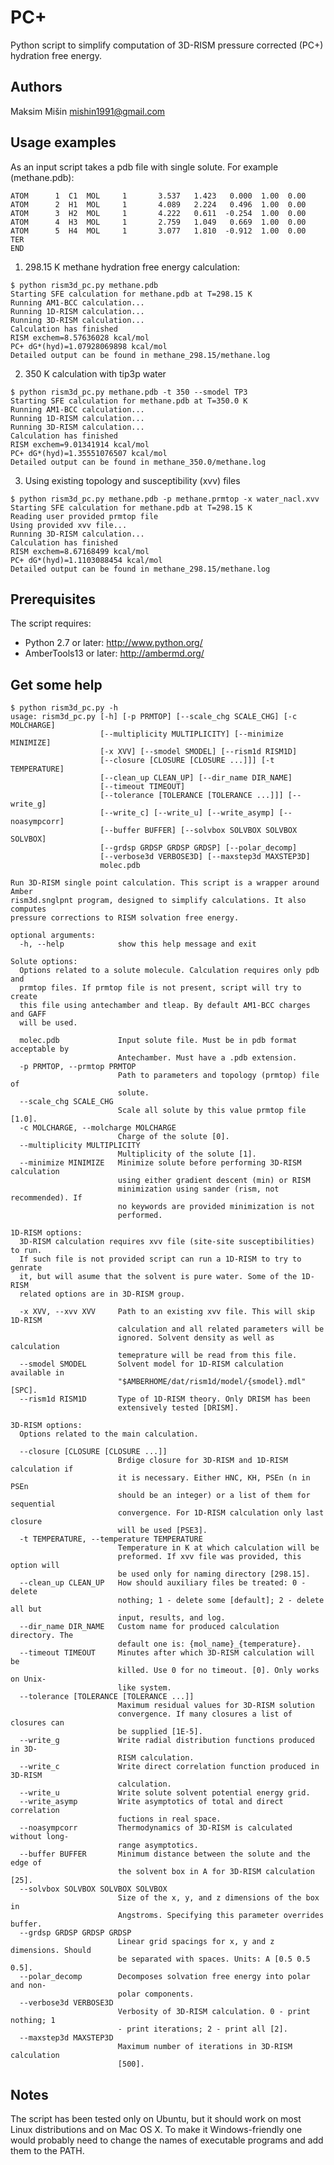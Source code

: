 PC+
===

Python script to simplify computation of 3D-RISM pressure corrected (PC+) hydration free energy.

Authors
-------
Maksim Mišin <mishin1991@gmail.com>

Usage examples
--------------

As an input script takes a pdb file with single solute. For example (methane.pdb):
```text
ATOM      1  C1  MOL     1       3.537   1.423   0.000  1.00  0.00
ATOM      2  H1  MOL     1       4.089   2.224   0.496  1.00  0.00
ATOM      3  H2  MOL     1       4.222   0.611  -0.254  1.00  0.00
ATOM      4  H3  MOL     1       2.759   1.049   0.669  1.00  0.00
ATOM      5  H4  MOL     1       3.077   1.810  -0.912  1.00  0.00
TER
END
```

1) 298.15 K methane hydration free energy calculation:

```
$ python rism3d_pc.py methane.pdb
Starting SFE calculation for methane.pdb at T=298.15 K
Running AM1-BCC calculation...
Running 1D-RISM calculation...
Running 3D-RISM calculation...
Calculation has finished
RISM exchem=8.57636028 kcal/mol
PC+ dG*(hyd)=1.07928069898 kcal/mol
Detailed output can be found in methane_298.15/methane.log
```

2) 350 K calculation with tip3p water
	
```
$ python rism3d_pc.py methane.pdb -t 350 --smodel TP3
Starting SFE calculation for methane.pdb at T=350.0 K
Running AM1-BCC calculation...
Running 1D-RISM calculation...
Running 3D-RISM calculation...
Calculation has finished
RISM exchem=9.01341914 kcal/mol
PC+ dG*(hyd)=1.35551076507 kcal/mol
Detailed output can be found in methane_350.0/methane.log
```
	
3) Using existing topology and susceptibility (xvv) files

```
$ python rism3d_pc.py methane.pdb -p methane.prmtop -x water_nacl.xvv
Starting SFE calculation for methane.pdb at T=298.15 K
Reading user provided prmtop file
Using provided xvv file...
Running 3D-RISM calculation...
Calculation has finished
RISM exchem=8.67168499 kcal/mol
PC+ dG*(hyd)=1.1103088454 kcal/mol
Detailed output can be found in methane_298.15/methane.log
```

Prerequisites
-------------

The script requires:

* Python 2.7 or later: http://www.python.org/
* AmberTools13 or later: http://ambermd.org/


Get some help
-------------

    $ python rism3d_pc.py -h
    usage: rism3d_pc.py [-h] [-p PRMTOP] [--scale_chg SCALE_CHG] [-c MOLCHARGE]
                        [--multiplicity MULTIPLICITY] [--minimize MINIMIZE]
                        [-x XVV] [--smodel SMODEL] [--rism1d RISM1D]
                        [--closure [CLOSURE [CLOSURE ...]]] [-t TEMPERATURE]
                        [--clean_up CLEAN_UP] [--dir_name DIR_NAME]
                        [--timeout TIMEOUT]
                        [--tolerance [TOLERANCE [TOLERANCE ...]]] [--write_g]
                        [--write_c] [--write_u] [--write_asymp] [--noasympcorr]
                        [--buffer BUFFER] [--solvbox SOLVBOX SOLVBOX SOLVBOX]
                        [--grdsp GRDSP GRDSP GRDSP] [--polar_decomp]
                        [--verbose3d VERBOSE3D] [--maxstep3d MAXSTEP3D]
                        molec.pdb

    Run 3D-RISM single point calculation. This script is a wrapper around Amber
    rism3d.snglpnt program, designed to simplify calculations. It also computes
    pressure corrections to RISM solvation free energy.

    optional arguments:
      -h, --help            show this help message and exit

    Solute options:
      Options related to a solute molecule. Calculation requires only pdb and
      prmtop files. If prmtop file is not present, script will try to create
      this file using antechamber and tleap. By default AM1-BCC charges and GAFF
      will be used.

      molec.pdb             Input solute file. Must be in pdb format acceptable by
                            Antechamber. Must have a .pdb extension.
      -p PRMTOP, --prmtop PRMTOP
                            Path to parameters and topology (prmtop) file of
                            solute.
      --scale_chg SCALE_CHG
                            Scale all solute by this value prmtop file [1.0].
      -c MOLCHARGE, --molcharge MOLCHARGE
                            Charge of the solute [0].
      --multiplicity MULTIPLICITY
                            Multiplicity of the solute [1].
      --minimize MINIMIZE   Minimize solute before performing 3D-RISM calculation
                            using either gradient descent (min) or RISM
                            minimization using sander (rism, not recommended). If
                            no keywords are provided minimization is not
                            performed.

    1D-RISM options:
      3D-RISM calculation requires xvv file (site-site susceptibilities) to run.
      If such file is not provided script can run a 1D-RISM to try to genrate
      it, but will asume that the solvent is pure water. Some of the 1D-RISM
      related options are in 3D-RISM group.

      -x XVV, --xvv XVV     Path to an existing xvv file. This will skip 1D-RISM
                            calculation and all related parameters will be
                            ignored. Solvent density as well as calculation
                            temeprature will be read from this file.
      --smodel SMODEL       Solvent model for 1D-RISM calculation available in
                            "$AMBERHOME/dat/rism1d/model/{smodel}.mdl" [SPC].
      --rism1d RISM1D       Type of 1D-RISM theory. Only DRISM has been
                            extensively tested [DRISM].

    3D-RISM options:
      Options related to the main calculation.

      --closure [CLOSURE [CLOSURE ...]]
                            Brdige closure for 3D-RISM and 1D-RISM calculation if
                            it is necessary. Either HNC, KH, PSEn (n in PSEn
                            should be an integer) or a list of them for sequential
                            convergence. For 1D-RISM calculation only last closure
                            will be used [PSE3].
      -t TEMPERATURE, --temperature TEMPERATURE
                            Temperature in K at which calculation will be
                            preformed. If xvv file was provided, this option will
                            be used only for naming directory [298.15].
      --clean_up CLEAN_UP   How should auxiliary files be treated: 0 - delete
                            nothing; 1 - delete some [default]; 2 - delete all but
                            input, results, and log.
      --dir_name DIR_NAME   Custom name for produced calculation directory. The
                            default one is: {mol_name}_{temperature}.
      --timeout TIMEOUT     Minutes after which 3D-RISM calculation will be
                            killed. Use 0 for no timeout. [0]. Only works on Unix-
                            like system.
      --tolerance [TOLERANCE [TOLERANCE ...]]
                            Maximum residual values for 3D-RISM solution
                            convergence. If many closures a list of closures can
                            be supplied [1E-5].
      --write_g             Write radial distribution functions produced in 3D-
                            RISM calculation.
      --write_c             Write direct correlation function produced in 3D-RISM
                            calculation.
      --write_u             Write solute solvent potential energy grid.
      --write_asymp         Write asymptotics of total and direct correlation
                            fuctions in real space.
      --noasympcorr         Thermodynamics of 3D-RISM is calculated without long-
                            range asymptotics.
      --buffer BUFFER       Minimum distance between the solute and the edge of
                            the solvent box in A for 3D-RISM calculation [25].
      --solvbox SOLVBOX SOLVBOX SOLVBOX
                            Size of the x, y, and z dimensions of the box in
                            Angstroms. Specifying this parameter overrides buffer.
      --grdsp GRDSP GRDSP GRDSP
                            Linear grid spacings for x, y and z dimensions. Should
                            be separated with spaces. Units: A [0.5 0.5 0.5].
      --polar_decomp        Decomposes solvation free energy into polar and non-
                            polar components.
      --verbose3d VERBOSE3D
                            Verbosity of 3D-RISM calculation. 0 - print nothing; 1
                            - print iterations; 2 - print all [2].
      --maxstep3d MAXSTEP3D
                            Maximum number of iterations in 3D-RISM calculation
                            [500].


Notes
-----
The script has been tested only on Ubuntu, but it should work on most Linux distributions and on Mac OS X. To make it Windows-friendly one would probably need to change the names of executable programs and add them to the PATH.




